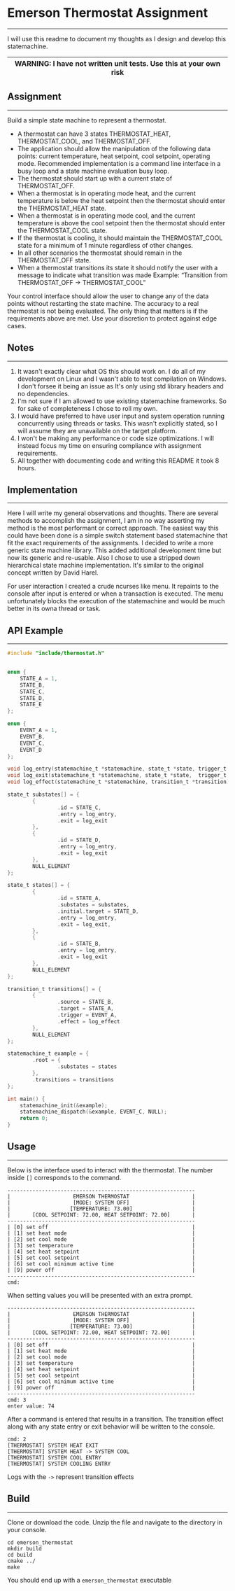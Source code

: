 # Emerson Thermostat Assignment

---
I will use this readme to document my thoughts as I design and develop this statemachine.

| WARNING: I have not written unit tests. Use this at your own risk |
| --- |

## Assignment

---
Build a simple state machine to represent a thermostat.  
* A thermostat can have 3 states THERMOSTAT_HEAT, THERMOSTAT_COOL, and THERMOSTAT_OFF.
* The application should allow the manipulation of the following data points: current temperature, heat setpoint, cool setpoint, operating mode.  Recommended implementation is a command line interface in a busy loop and a state machine evaluation busy loop.
* The thermostat should start up with a current state of THERMOSTAT_OFF.
* When a thermostat is in operating mode heat, and the current temperature is below the heat setpoint then the thermostat should enter the THERMOSTAT_HEAT state.
* When a thermostat is in operating mode cool, and the current temperature is above the cool setpoint then the thermostat should enter the THERMOSTAT_COOL state.
* If the thermostat is cooling, it should maintain the THERMOSTAT_COOL state for a minimum of 1 minute regardless of other changes.
* In all other scenarios the thermostat should remain in the THERMOSTAT_OFF state.
* When a thermostat transitions its state it should notify the user with a message to indicate what transition was made Example: “Transition from THERMOSTAT_OFF -> THERMOSTAT_COOL”

Your control interface should allow the user to change any of the data points without restarting the state machine.
The accuracy to a real thermostat is not being evaluated.  The only thing that matters is if the requirements above are met.  Use your discretion to protect against edge cases.

## Notes

---

1. It wasn't exactly clear what OS this should work on. I do all of my development on Linux and I wasn't able to test
    compilation on Windows. I don't forsee it being an issue as It's only using std library headers and no dependencies.
2. I'm not sure if I am allowed to use existing statemachine frameworks. So for sake of completeness I chose to roll my own.
3. I would have preferred to have user input and system operation running concurrently using threads or tasks. This wasn't explicitly stated, so I will assume they are unavailable on the target platform.
4. I won't be making any performance or code size optimizations. I will instead focus my time on ensuring compliance with assignment requirements.
5. All together with documenting code and writing this README it took 8 hours.

## Implementation

---

Here I will write my general observations and thoughts. There are several methods to accomplish the assignment, I am in no
way asserting my method is the most performant or correct approach. The easiest way this could have been done is a simple
switch statement based statemachine that fit the exact requirements of the assignments. I decided to write a more generic state machine library. 
This added additional development time but now its generic and re-usable.  Also I chose to use a stripped down hierarchical state machine implementation.
It's similar to the original concept written by David Harel. 

For user interaction I created a crude ncurses like menu. It repaints to the console after input is entered or when a transaction is executed.
The menu unfortunately blocks the execution of the statemachine and would be much better in its owna thread or task.

## API Example

---
```c
#include "include/thermostat.h"


enum {
    STATE_A = 1,
    STATE_B,
    STATE_C,
    STATE_D,
    STATE_E
};

enum {
    EVENT_A = 1,
    EVENT_B,
    EVENT_C,
    EVENT_D
};

void log_entry(statemachine_t *statemachine, state_t *state, trigger_t *trigger) {}
void log_exit(statemachine_t *statemachine, state_t *state,  trigger_t *trigger) {}
void log_effect(statemachine_t *statemachine, transition_t *transition) {}

state_t substates[] = {
        {
                .id = STATE_C,
                .entry = log_entry,
                .exit = log_exit
        },
        {
                .id = STATE_D,
                .entry = log_entry,
                .exit = log_exit
        },
        NULL_ELEMENT
};

state_t states[] = {
        {
                .id = STATE_A,
                .substates = substates,
                .initial.target = STATE_D,
                .entry = log_entry,
                .exit = log_exit,
        },
        {
                .id = STATE_B,
                .entry = log_entry,
                .exit = log_exit
        },
        NULL_ELEMENT
};

transition_t transitions[] = {
        {
                .source = STATE_B,
                .target = STATE_A,
                .trigger = EVENT_A,
                .effect = log_effect
        },
        NULL_ELEMENT
};

statemachine_t example = {
        .root = {
                .substates = states
        },
        .transitions = transitions
};

int main() {
    statemachine_init(&example);
    statemachine_dispatch(&example, EVENT_C, NULL);
    return 0;
}
```

## Usage

---

Below is the interface used to interact with the thermostat. The number inside `[]` corresponds to the command.
```
------------------------------------------------------------
|                    EMERSON THERMOSTAT                    |
|                    [MODE: SYSTEM OFF]                    |
|                   [TEMPERATURE: 73.00]                   |
|       [COOL SETPOINT: 72.00, HEAT SETPOINT: 72.00]       |
------------------------------------------------------------
| [0] set off                                              |
| [1] set heat mode                                        |
| [2] set cool mode                                        |
| [3] set temperature                                      |
| [4] set heat setpoint                                    |
| [5] set cool setpoint                                    |
| [6] set cool minimum active time                         |
| [9] power off                                            |
------------------------------------------------------------
cmd: 
```
When setting values you will be presented with an extra prompt. 
```
------------------------------------------------------------
|                    EMERSON THERMOSTAT                    |
|                    [MODE: SYSTEM OFF]                    |
|                   [TEMPERATURE: 73.00]                   |
|       [COOL SETPOINT: 72.00, HEAT SETPOINT: 72.00]       |
------------------------------------------------------------
| [0] set off                                              |
| [1] set heat mode                                        |
| [2] set cool mode                                        |
| [3] set temperature                                      |
| [4] set heat setpoint                                    |
| [5] set cool setpoint                                    |
| [6] set cool minimum active time                         |
| [9] power off                                            |
------------------------------------------------------------
cmd: 3
enter value: 74
```

After a command is entered that results in a transition. The transition effect along with any state entry or exit
behavior will be written to the console.

```
cmd: 2
[THERMOSTAT] SYSTEM HEAT EXIT
[THERMOSTAT] SYSTEM HEAT -> SYSTEM COOL
[THERMOSTAT] SYSTEM COOL ENTRY
[THERMOSTAT] SYSTEM COOLING ENTRY
```

Logs with the `->` represent transition effects

## Build

---

Clone or download the code. Unzip the file and navigate to the directory in your console.
```
cd emerson_thermostat
mkdir build
cd build
cmake ../
make
```
You should end up with a `emerson_thermostat` executable